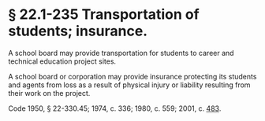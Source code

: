 # § 22.1-235 Transportation of students; insurance.

<p>A school board may provide transportation for students to career and technical education project sites.</p><p>A school board or corporation may provide insurance protecting its students and agents from loss as a result of physical injury or liability resulting from their work on the project.</p><p>Code 1950, § 22-330.45; 1974, c. 336; 1980, c. 559; 2001, c. <a href='http://lis.virginia.gov/cgi-bin/legp604.exe?011+ful+CHAP0483'>483</a>.</p>